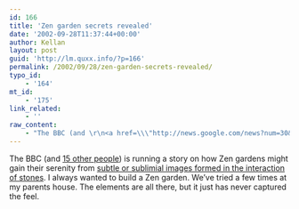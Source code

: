 ```yaml
---
id: 166
title: 'Zen garden secrets revealed'
date: '2002-09-28T11:37:44+00:00'
author: Kellan
layout: post
guid: 'http://lm.quxx.info/?p=166'
permalink: /2002/09/28/zen-garden-secrets-revealed/
typo_id:
    - '164'
mt_id:
    - '175'
link_related:
    - ''
raw_content:
    - "The BBC (and \r\n<a href=\\\"http://news.google.com/news?num=30&hl=en&ie=UTF-8&filter=0&q=cluster:news%2ebbc%2eco%2euk%2f1%2fhi%2ftechnology%2f2283398%2estm\\\">15 other people</a>) is running a story on how Zen gardens might gain their serenity from <a href=\\\"http://news.bbc.co.uk/1/hi/technology/2283398.stm\\\">subtle or sublimial images formed in the interaction of stones</a>.  I always wanted to build a Zen garden.  We\\'ve tried a few times at my parents house.  The elements are all there, but it just has never captured the feel."
---
```


The BBC (and [15 other people](http://news.google.com/news?num=30&hl=en&ie=UTF-8&filter=0&q=cluster:news%2ebbc%2eco%2euk%2f1%2fhi%2ftechnology%2f2283398%2estm)) is running a story on how Zen gardens might gain their serenity from [subtle or sublimial images formed in the interaction of stones](http://news.bbc.co.uk/1/hi/technology/2283398.stm). I always wanted to build a Zen garden. We’ve tried a few times at my parents house. The elements are all there, but it just has never captured the feel.